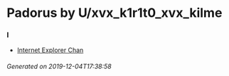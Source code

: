 # Padorus by U/xvx_k1r1t0_xvx_kilme

### I
* [Internet Explorer Chan](https://github.com/shadow578/Project-Padoru/blob/master/table-of-contents/characters/InternetExplorerChan.md)

###### Generated on 2019-12-04T17:38:58
